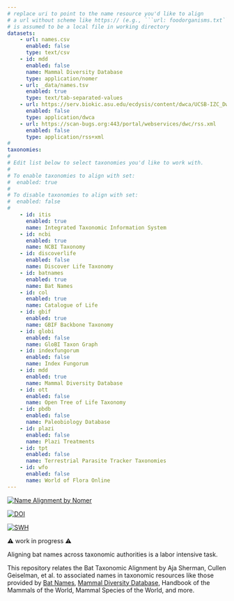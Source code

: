 ```yaml
---
# replace uri to point to the name resource you'd like to align
# a url without scheme like https:// (e.g., ```url: foodorganisms.txt```) 
# is assumed to be a local file in working directory
datasets:
    - url: names.csv
      enabled: false
      type: text/csv
    - id: mdd
      enabled: false
      name: Mammal Diversity Database
      type: application/nomer
    - url: _data/names.tsv
      enabled: true
      type: text/tab-separated-values
    - url: https://serv.biokic.asu.edu/ecdysis/content/dwca/UCSB-IZC_DwC-A.zip
      enabled: false
      type: application/dwca
    - url: https://scan-bugs.org:443/portal/webservices/dwc/rss.xml 
      enabled: false
      type: application/rss+xml
# 
taxonomies:
#
# Edit list below to select taxonomies you'd like to work with. 
#
# To enable taxonomies to align with set:
#  enabled: true 
#
# To disable taxonomies to align with set: 
#  enabled: false
#
    - id: itis
      enabled: true
      name: Integrated Taxonomic Information System
    - id: ncbi
      enabled: true
      name: NCBI Taxonomy
    - id: discoverlife
      enabled: false
      name: Discover Life Taxonomy
    - id: batnames
      enabled: true
      name: Bat Names 
    - id: col
      enabled: true
      name: Catalogue of Life
    - id: gbif
      enabled: true
      name: GBIF Backbone Taxonomy
    - id: globi
      enabled: false
      name: GloBI Taxon Graph
    - id: indexfungorum
      enabled: false
      name: Index Fungorum
    - id: mdd
      enabled: true
      name: Mammal Diversity Database
    - id: ott
      enabled: false
      name: Open Tree of Life Taxonomy
    - id: pbdb
      enabled: false
      name: Paleobiology Database
    - id: plazi
      enabled: false
      name: Plazi Treatments
    - id: tpt
      enabled: false
      name: Terrestrial Parasite Tracker Taxonomies
    - id: wfo
      enabled: false
      name: World of Flora Online
---
```


[![Name Alignment by Nomer](../../actions/workflows/align.yml/badge.svg)](../../actions/workflows/align.yml)

[![DOI](https://zenodo.org/badge/DOI/10.5281/zenodo.7915722.svg)](https://doi.org/10.5281/zenodo.7915722) 

[![SWH](https://archive.softwareheritage.org/badge/swh:1:dir:8cff593258fdf08401dbc68d71768ac724d562a5/)](https://archive.softwareheritage.org/swh:1:dir:8cff593258fdf08401dbc68d71768ac724d562a5;origin=https://github.com/jhpoelen/bat-taxonomic-alignment;visit=swh:1:snp:18f95bd14be9e5ca7101d2bf6c0184663ef19c40;anchor=swh:1:rev:2952816c40bb4426a1eda4e38338b66df5de6940)

⚠️  work in progress ⚠️

Aligning bat names across taxonomic authorities is a labor intensive task. 

This repository relates the Bat Taxonomic Alignment by Aja Sherman, Cullen Geiselman, et al. to associated names in taxonomic resources like those provided by [Bat Names](https://batnames.org), [Mammal Diversity Database](https://mammaldiversity.org), Handbook of the Mammals of the World, Mammal Species of the World, and more. 

